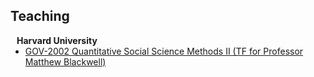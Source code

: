 ## Teaching

<h4 style="margin:0 10px 0;">Harvard University</h4>

<ul style="margin:0 0 5px;">
  <li><a href="https://mattblackwell.github.io/gov2002-f23/">GOV-2002 Quantitative Social Science Methods II (TF for Professor Matthew Blackwell)</a></li>
</ul>
